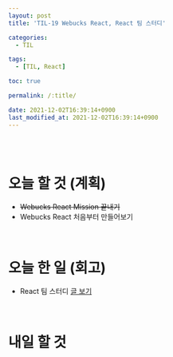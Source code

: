 ```yaml
---
layout: post
title: 'TIL-19 Webucks React, React 팀 스터디'

categories: 
  - TIL

tags: 
  - [TIL, React]

toc: true

permalink: /:title/

date: 2021-12-02T16:39:14+0900
last_modified_at: 2021-12-02T16:39:14+0900
---
```


<br>
<br>

# 오늘 할 것 (계획)

- ~~Webucks React Mission 끝내기~~
- Webucks React 처음부터 만들어보기

<br>

# 오늘 한 일 (회고)

- React 팀 스터디 [글 보기](../wecode-12)

<br>

# 내일 할 것

